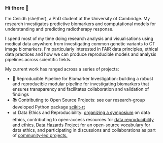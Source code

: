 ### Hi there 👋

I'm Ceilidh (she/her), a PhD student at the University of Cambridge. My research investigates predictive biomarkers and computational models for understanding and predicting radiotherapy response.  

I spend most of my time doing research analysis and visualisations using medical data anywhere from investigating common genetic variants to CT image biomarkers. I'm particularly interested in FAIR data principles, ethical data practices and how we can produce reproducible models and analysis pipelines across scientific fields. 

My current work has ranged across a series of projects: 
  - 🧬 Reproducible Pipeline for Biomarker Investigation: building a robust and reproducible modular pipeline for investigating biomarkers that ensures transparency and facilitates collaboration and validation of findings 
  - 📚 Contributing to Open Source Projects: see our research-group developed Python package [scikit-rt](https://github.com/scikit-rt/scikit-rt) 
  - 📊 Data Ethics and Reproducibility: [organizing a symposium](https://github.com/Susana465/der_symposium_20230310) on data ethics, contributing to open-access resources for [data reproducibility and ethics](https://the-turing-way.netlify.app/ethical-research/data-hazards), [Data Hazards Project](https://datahazards.com/) for an open-source vocabulary for data ethics, and participating in discussions and collaborations as part of [community-led projects.](https://crukcambridgecentre.org.uk/research/strategic/radnet/timeline) 

<!--
**CeilidhWelsh/CeilidhWelsh** is a ✨ _special_ ✨ repository because its `README.md` (this file) appears on your GitHub profile.

Here are some ideas to get you started:
- 🔭 I’m currently working on ...
- 🌱 I’m currently learning ...
- 👯 I’m looking to collaborate on ...
- 🤔 I’m looking for help with ...
- 💬 Ask me about ...
- 📫 How to reach me: ...
- 😄 Pronouns: ...
- ⚡ Fun fact: ...
-->
